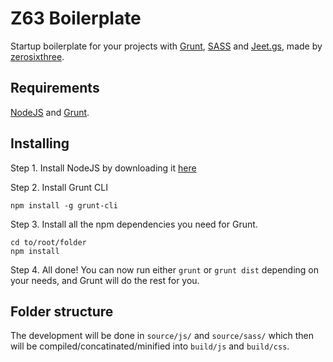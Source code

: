 Z63 Boilerplate
===========
Startup boilerplate for your projects with [Grunt](http://gruntjs.com/), [SASS](http://sass-lang.com/) and [Jeet.gs](http://jeet.gs/), made by [zerosixthree](http://zerosixthree.se/).

Requirements
-------------
[NodeJS](http://nodejs.org/) and [Grunt](http://gruntjs.com/).

Installing
-------------
Step 1. Install NodeJS by downloading it [here](http://nodejs.org/download/)

Step 2. Install Grunt CLI
```shell
npm install -g grunt-cli
```

Step 3. Install all the npm dependencies you need for Grunt.
```shell
cd to/root/folder
npm install
```

Step 4. All done! You can now run either `grunt` or `grunt dist` depending on your needs, and Grunt will do the rest for you. 

Folder structure
-------------

The development will be done in `source/js/` and `source/sass/` which then will be compiled/concatinated/minified into `build/js` and `build/css`.